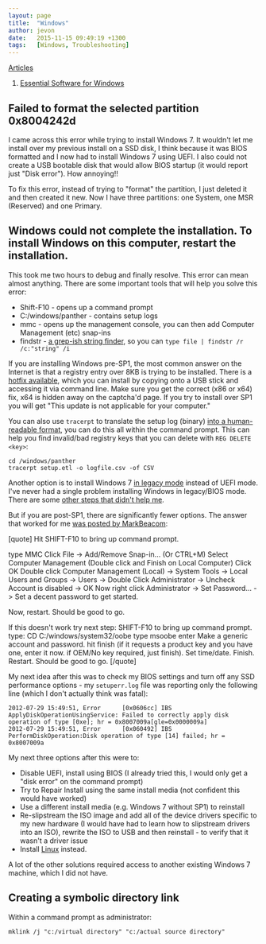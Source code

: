 ```yaml
---
layout: page
title:  "Windows"
author: jevon
date:   2015-11-15 09:49:19 +1300
tags:   [Windows, Troubleshooting]
---
```


[Articles](articles.md)

1. [Essential Software for Windows](essential-software-for-windows.md)

## Failed to format the selected partition 0x8004242d

I came across this error while trying to install Windows 7. It wouldn't let me install over my previous install on a SSD disk, I think because it was BIOS formatted and I now had to install Windows 7 using UEFI. I also could not create a USB bootable disk that would allow BIOS startup (it would report just "Disk error"). How annoying!!

To fix this error, instead of trying to "format" the partition, I just deleted it and then created it new. Now I have three partitions: one System, one MSR (Reserved) and one Primary.

## Windows could not complete the installation. To install Windows on this computer, restart the installation.
This took me two hours to debug and finally resolve. This error can mean almost anything. There are some important tools that will help you solve this error:

* Shift-F10 - opens up a command prompt
* C:/windows/panther - contains setup logs
* mmc - opens up the management console, you can then add Computer Management (etc) snap-ins
* findstr - <a href="http://superuser.com/questions/300815/command-prompt-msdos-windows-7-grep-equivalent">a grep-ish string finder</a>, so you can `type file | findstr /r /c:"string" /i`

If you are installing Windows pre-SP1, the most common answer on the Internet is that a registry entry over 8KB is trying to be installed. There is a <a href="http://support.microsoft.com/kb/981542">hotfix available</a>, which you can install by copying onto a USB stick and accessing it via command line. Make sure you get the correct (x86 or x64) fix, x64 is hidden away on the captcha'd page. If you try to install over SP1 you will get "This update is not applicable for your computer."

You can also use `tracerpt` to translate the setup log (binary) <a href="http://theblownlightbulb.com/2011/01/03/fix-windows-could-not-finish-configuring-the-system-oobe-error-message/">into a human-readable format</a>, you can do this all within the command prompt. This can help you find invalid/bad registry keys that you can delete with `REG DELETE <key>`:

```
cd /windows/panther
tracerpt setup.etl -o logfile.csv -of CSV
```

Another option is to install Windows 7 <a href="http://social.technet.microsoft.com/Forums/en-US/w7itproinstall/thread/67b56539-d7e6-4642-890c-d4600ba7f6a1/">in legacy mode</a> instead of UEFI mode. I've never had a single problem installing Windows in legacy/BIOS mode. There are some <a href="http://superuser.com/questions/429003/sysprepped-image-will-not-complete-setup">other steps that didn't help me</a>.

But if you are post-SP1, there are significantly fewer options. The answer that worked for me <a href="http://answers.microsoft.com/en-us/windows/forum/windows_7-windows_install/windows-could-not-complete-the-installation-to/bf09c3c5-298b-459f-aed5-4f431b8398f5">was posted by MarkBeacom</a>:

[quote]
Hit SHIFT-F10 to bring up command prompt.
 
type MMC
Click File -> Add/Remove Snap-in... (Or CTRL+M)
Select Computer Management (Double click and Finish on Local Computer)
Click OK
Double click Computer Management (Local) -> System Tools -> Local Users and Groups -> Users -> Double Click Administrator -> Uncheck Account is disabled -> OK
Now right click Administrator -> Set Password...  ->  Set a decent password to get started.
 
Now, restart.  Should be good to go.
 
If this doesn't work try next step:
SHIFT-F10 to bring up command prompt.
type:  CD C:/windows/system32/oobe
type msoobe
enter
Make a generic account and password.  hit finish (if it requests a product key and you have one, enter it now.  if OEM/No key required, just finish).  Set time/date.  Finish.
Restart.
Should be good to go.
[/quote]

My next idea after this was to check my BIOS settings and turn off any SSD performance options - my `setuperr.log` file was reporting only the following line (which I don't actually think was fatal):

```
2012-07-29 15:49:51, Error      [0x0606cc] IBS    ApplyDiskOperationUsingService: Failed to correctly apply disk operation of type [0xe]; hr = 0x8007009a[gle=0x0000009a]
2012-07-29 15:49:51, Error      [0x060492] IBS    PerformDiskOperation:Disk operation of type [14] failed; hr = 0x8007009a
```

My next three options after this were to:

* Disable UEFI, install using BIOS (I already tried this, I would only get a "disk error" on the command prompt)
* Try to Repair Install using the same install media (not confident this would have worked)
* Use a different install media (e.g. Windows 7 without SP1) to reinstall
* Re-slipstream the ISO image and add all of the device drivers specific to my new hardware (I would have had to learn how to slipstream drivers into an ISO), rewrite the ISO to USB and then reinstall - to verify that it wasn't a driver issue
* Install [Linux](linux.md) instead.

A lot of the other solutions required access to another existing Windows 7 machine, which I did not have.

## Creating a symbolic directory link

Within a command prompt as administrator:

`mklink /j "c:/virtual directory" "c:/actual source directory"`
